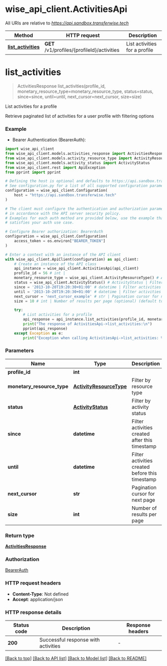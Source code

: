 # wise_api_client.ActivitiesApi

All URIs are relative to *https://api.sandbox.transferwise.tech*

Method | HTTP request | Description
------------- | ------------- | -------------
[**list_activities**](ActivitiesApi.md#list_activities) | **GET** /v1/profiles/{profileId}/activities | List activities for a profile


# **list_activities**
> ActivitiesResponse list_activities(profile_id, monetary_resource_type=monetary_resource_type, status=status, since=since, until=until, next_cursor=next_cursor, size=size)

List activities for a profile

Retrieve paginated list of activities for a user profile with filtering options

### Example

* Bearer Authentication (BearerAuth):

```python
import wise_api_client
from wise_api_client.models.activities_response import ActivitiesResponse
from wise_api_client.models.activity_resource_type import ActivityResourceType
from wise_api_client.models.activity_status import ActivityStatus
from wise_api_client.rest import ApiException
from pprint import pprint

# Defining the host is optional and defaults to https://api.sandbox.transferwise.tech
# See configuration.py for a list of all supported configuration parameters.
configuration = wise_api_client.Configuration(
    host = "https://api.sandbox.transferwise.tech"
)

# The client must configure the authentication and authorization parameters
# in accordance with the API server security policy.
# Examples for each auth method are provided below, use the example that
# satisfies your auth use case.

# Configure Bearer authorization: BearerAuth
configuration = wise_api_client.Configuration(
    access_token = os.environ["BEARER_TOKEN"]
)

# Enter a context with an instance of the API client
with wise_api_client.ApiClient(configuration) as api_client:
    # Create an instance of the API class
    api_instance = wise_api_client.ActivitiesApi(api_client)
    profile_id = 56 # int | 
    monetary_resource_type = wise_api_client.ActivityResourceType() # ActivityResourceType | Filter by resource type (optional)
    status = wise_api_client.ActivityStatus() # ActivityStatus | Filter by activity status (optional)
    since = '2013-10-20T19:20:30+01:00' # datetime | Filter activities created after this timestamp (optional)
    until = '2013-10-20T19:20:30+01:00' # datetime | Filter activities created before this timestamp (optional)
    next_cursor = 'next_cursor_example' # str | Pagination cursor for next page (optional)
    size = 10 # int | Number of results per page (optional) (default to 10)

    try:
        # List activities for a profile
        api_response = api_instance.list_activities(profile_id, monetary_resource_type=monetary_resource_type, status=status, since=since, until=until, next_cursor=next_cursor, size=size)
        print("The response of ActivitiesApi->list_activities:\n")
        pprint(api_response)
    except Exception as e:
        print("Exception when calling ActivitiesApi->list_activities: %s\n" % e)
```



### Parameters


Name | Type | Description  | Notes
------------- | ------------- | ------------- | -------------
 **profile_id** | **int**|  | 
 **monetary_resource_type** | [**ActivityResourceType**](.md)| Filter by resource type | [optional] 
 **status** | [**ActivityStatus**](.md)| Filter by activity status | [optional] 
 **since** | **datetime**| Filter activities created after this timestamp | [optional] 
 **until** | **datetime**| Filter activities created before this timestamp | [optional] 
 **next_cursor** | **str**| Pagination cursor for next page | [optional] 
 **size** | **int**| Number of results per page | [optional] [default to 10]

### Return type

[**ActivitiesResponse**](ActivitiesResponse.md)

### Authorization

[BearerAuth](../README.md#BearerAuth)

### HTTP request headers

 - **Content-Type**: Not defined
 - **Accept**: application/json

### HTTP response details

| Status code | Description | Response headers |
|-------------|-------------|------------------|
**200** | Successful response with activities |  -  |

[[Back to top]](#) [[Back to API list]](../README.md#documentation-for-api-endpoints) [[Back to Model list]](../README.md#documentation-for-models) [[Back to README]](../README.md)

